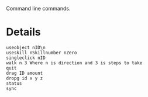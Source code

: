 Command line commands.


# Details #
```
useobject nID\n
useskill nSkillnumber nZero
singleclick nID
walk n 3 Where n is direction and 3 is steps to take
quit
drag ID amount
dropg id x y z
status
sync
```